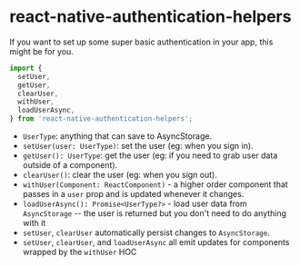 # react-native-authentication-helpers

If you want to set up some super basic authentication in your app, this might be for you.

```javascript
import {
  setUser,
  getUser,
  clearUser,
  withUser,
  loadUserAsync,
} from 'react-native-authentication-helpers';
```

- `UserType`: anything that can save to AsyncStorage.
- `setUser(user: UserType)`: set the user (eg: when you sign in).
- `getUser(): UserType`: get the user (eg: if you need to grab user data outside of a component).
- `clearUser()`: clear the user (eg: when you sign out).
- `withUser(Component: ReactComponent)` - a higher order component that passes in a `user` prop and is updated whenever it changes.
- `loadUserAsync(): Promise<UserType?>` - load user data from `AsyncStorage` -- the user is returned but you don't need to do anything with it
- `setUser`, `clearUser` automatically persist changes to `AsyncStorage`.
- `setUser`, `clearUser`, and `loadUserAsync` all emit updates for components wrapped by the `withUser` HOC
